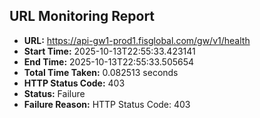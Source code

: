 ## URL Monitoring Report

- **URL:** https://api-gw1-prod1.fisglobal.com/gw/v1/health
- **Start Time:** 2025-10-13T22:55:33.423141
- **End Time:** 2025-10-13T22:55:33.505654
- **Total Time Taken:** 0.082513 seconds
- **HTTP Status Code:** 403
- **Status:** Failure
- **Failure Reason:** HTTP Status Code: 403
